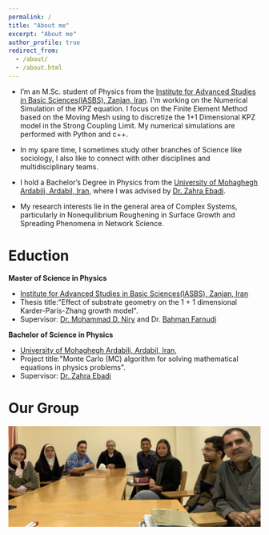 ```yaml
---
permalink: /
title: "About me"
excerpt: "About me"
author_profile: true
redirect_from: 
  - /about/
  - /about.html
---
```



* I’m an M.Sc. student of Physics from the [Institute for Advanced Studies in Basic Sciences(IASBS), Zanjan, Iran](https://iasbs.ac.ir/?lang=en).  I'm working on the Numerical Simulation of the KPZ equation. I focus on the Finite Element Method based on the Moving Mesh using to discretize the 1+1 Dimensional KPZ model in the Strong Coupling Limit. My numerical simulations are performed with Python and c++.

* In my spare time, I sometimes study other branches of Science like sociology, I also like to connect with other disciplines and multidisciplinary teams.

* I hold a Bachelor’s Degree in Physics from the [University of Mohaghegh Ardabili, Ardabil, Iran,](https://uma.ac.ir/index.php?slc_lang=en) where I was advised by [Dr. Zahra Ebadi](https://www.researchgate.net/profile/Zahra-Ebadi).

* My research interests lie in the general area of Complex Systems, particularly in Nonequilibrium Roughening in Surface Growth and Spreading Phenomena in Network Science.

Eduction
======
**Master of Science in Physics**
* [Institute for Advanced Studies in Basic Sciences(IASBS), Zanjan, Iran](https://iasbs.ac.ir/?lang=en)
* Thesis title:"Effect of substrate geometry on the 1 + 1 dimensional Karder-Paris-Zhang growth model".
* Supervisor: [Dr. Mohammad D. Niry](https://iasbs.ac.ir/~m.d.niry/) and Dr. [Bahman Farnudi](https://iasbs.ac.ir/~farnudi/stsn_eng.htm)

**Bachelor of Science in Physics**
* [University of Mohaghegh Ardabili, Ardabil, Iran,](https://uma.ac.ir/index.php?slc_lang=en)
* Project title:"Monte Carlo (MC) algorithm for solving mathematical equations in physics problems".
* Supervisor: [Dr. Zahra Ebadi](https://www.researchgate.net/profile/Zahra-Ebadi)

Our Group
=========
![Photo](https://raw.githubusercontent.com/hesamedn/hesamedn.github.io/master/images/photo4.jpg)
